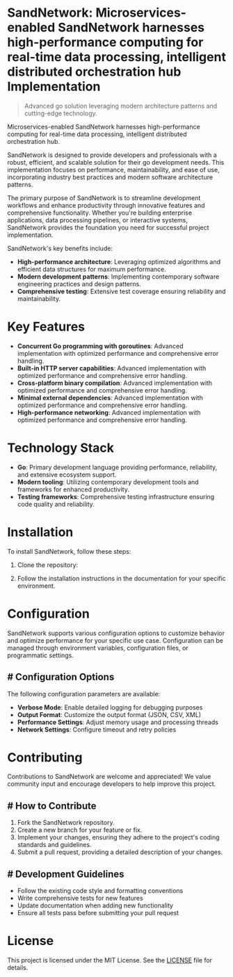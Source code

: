 <!-- fallback_SandNetwork_20251019220947_63411 -->

# SandNetwork: Microservices-enabled SandNetwork harnesses high-performance computing for real-time data processing, intelligent distributed orchestration hub Implementation
> Advanced go solution leveraging modern architecture patterns and cutting-edge technology.

Microservices-enabled SandNetwork harnesses high-performance computing for real-time data processing, intelligent distributed orchestration hub.

SandNetwork is designed to provide developers and professionals with a robust, efficient, and scalable solution for their go development needs. This implementation focuses on performance, maintainability, and ease of use, incorporating industry best practices and modern software architecture patterns.

The primary purpose of SandNetwork is to streamline development workflows and enhance productivity through innovative features and comprehensive functionality. Whether you're building enterprise applications, data processing pipelines, or interactive systems, SandNetwork provides the foundation you need for successful project implementation.

SandNetwork's key benefits include:

* **High-performance architecture**: Leveraging optimized algorithms and efficient data structures for maximum performance.
* **Modern development patterns**: Implementing contemporary software engineering practices and design patterns.
* **Comprehensive testing**: Extensive test coverage ensuring reliability and maintainability.

# Key Features

* **Concurrent Go programming with goroutines**: Advanced implementation with optimized performance and comprehensive error handling.
* **Built-in HTTP server capabilities**: Advanced implementation with optimized performance and comprehensive error handling.
* **Cross-platform binary compilation**: Advanced implementation with optimized performance and comprehensive error handling.
* **Minimal external dependencies**: Advanced implementation with optimized performance and comprehensive error handling.
* **High-performance networking**: Advanced implementation with optimized performance and comprehensive error handling.

# Technology Stack

* **Go**: Primary development language providing performance, reliability, and extensive ecosystem support.
* **Modern tooling**: Utilizing contemporary development tools and frameworks for enhanced productivity.
* **Testing frameworks**: Comprehensive testing infrastructure ensuring code quality and reliability.

# Installation

To install SandNetwork, follow these steps:

1. Clone the repository:


2. Follow the installation instructions in the documentation for your specific environment.

# Configuration

SandNetwork supports various configuration options to customize behavior and optimize performance for your specific use case. Configuration can be managed through environment variables, configuration files, or programmatic settings.

## # Configuration Options

The following configuration parameters are available:

* **Verbose Mode**: Enable detailed logging for debugging purposes
* **Output Format**: Customize the output format (JSON, CSV, XML)
* **Performance Settings**: Adjust memory usage and processing threads
* **Network Settings**: Configure timeout and retry policies

# Contributing

Contributions to SandNetwork are welcome and appreciated! We value community input and encourage developers to help improve this project.

## # How to Contribute

1. Fork the SandNetwork repository.
2. Create a new branch for your feature or fix.
3. Implement your changes, ensuring they adhere to the project's coding standards and guidelines.
4. Submit a pull request, providing a detailed description of your changes.

## # Development Guidelines

* Follow the existing code style and formatting conventions
* Write comprehensive tests for new features
* Update documentation when adding new functionality
* Ensure all tests pass before submitting your pull request

# License

This project is licensed under the MIT License. See the [LICENSE](https://github.com/xxxPOUPOUxxx/SandNetwork/blob/main/LICENSE) file for details.
